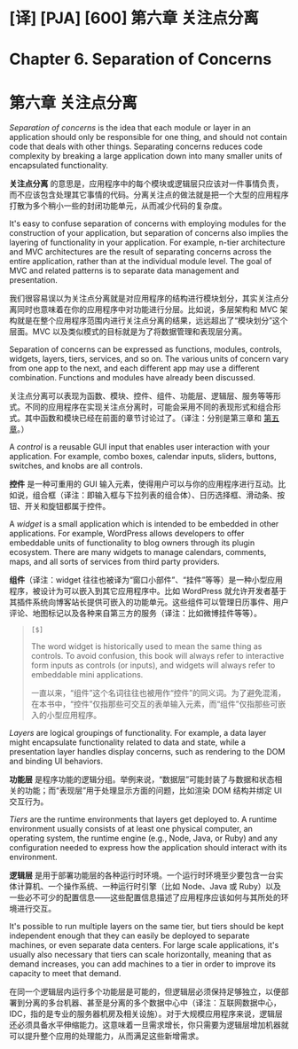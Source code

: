 # [译] [PJA] [600] 第六章 关注点分离

# Chapter 6. Separation of Concerns

# 第六章 关注点分离

_Separation of concerns_ is the idea that each module or layer in an application should only be responsible for one thing, and should not contain code that deals with other things. Separating concerns reduces code complexity by breaking a large application down into many smaller units of encapsulated functionality.

**关注点分离** 的意思是，应用程序中的每个模块或逻辑层只应该对一件事情负责，而不应该包含处理其它事情的代码。分离关注点的做法就是把一个大型的应用程序打散为多个稍小一些的封闭功能单元，从而减少代码的复杂度。

It's easy to confuse separation of concerns with employing modules for the construction of your application, but separation of concerns also implies the layering of functionality in your application. For example, n-tier architecture and MVC architectures are the result of separating concerns across the entire application, rather than at the individual module level. The goal of MVC and related patterns is to separate data management and presentation.

我们很容易误以为关注点分离就是对应用程序的结构进行模块划分，其实关注点分离同时也意味着在你的应用程序中对功能进行分层。比如说，多层架构和 MVC 架构就是在整个应用程序范围内进行关注点分离的结果，远远超出了“模块划分”这个层面。MVC 以及类似模式的目标就是为了将数据管理和表现层分离。

Separation of concerns can be expressed as functions, modules, controls, widgets, layers, tiers, services, and so on. The various units of concern vary from one app to the next, and each different app may use a different combination. Functions and modules have already been discussed.

关注点分离可以表现为函数、模块、控件、组件、功能层、逻辑层、服务等等形式。不同的应用程序在实现关注点分离时，可能会采用不同的表现形式和组合形式。其中函数和模块已经在前面的章节讨论过了。（译注：分别是第三章和 [第五章](https://github.com/cssmagic/blog/issues/30)。）

A _control_ is a reusable GUI input that enables user interaction with your application. For example, combo boxes, calendar inputs, sliders, buttons, switches, and knobs are all controls.

**控件** 是一种可重用的 GUI 输入元素，使得用户可以与你的应用程序进行互动。比如说，组合框（译注：即输入框与下拉列表的组合体）、日历选择框、滑动条、按钮、开关和旋钮都属于控件。

A _widget_ is a small application which is intended to be embedded in other applications. For example, WordPress allows developers to offer embeddable units of functionality to blog owners through its plugin ecosystem. There are many widgets to manage calendars, comments, maps, and all sorts of services from third party providers.

**组件**（译注：widget 往往也被译为“窗口小部件”、“挂件”等等）是一种小型应用程序，被设计为可以嵌入到其它应用程序中。比如 WordPress 就允许开发者基于其插件系统向博客站长提供可嵌入的功能单元。这些组件可以管理日历事件、用户评论、地图标记以及各种来自第三方的服务（译注：比如微博挂件等等）。

> `[$]`
>
> The word widget is historically used to mean the same thing as controls. To avoid confusion, this book will always refer to interactive form inputs as controls (or inputs), and widgets will always refer to embeddable mini applications.
>
> 一直以来，“组件”这个名词往往也被用作“控件”的同义词。为了避免混淆，在本书中，“控件”仅指那些可交互的表单输入元素，而“组件”仅指那些可嵌入的小型应用程序。

_Layers_ are logical groupings of functionality. For example, a data layer might encapsulate functionality related to data and state, while a presentation layer handles display concerns, such as rendering to the DOM and binding UI behaviors.

**功能层** 是程序功能的逻辑分组。举例来说，“数据层”可能封装了与数据和状态相关的功能；而“表现层”用于处理显示方面的问题，比如渲染 DOM 结构并绑定 UI 交互行为。

_Tiers_ are the runtime environments that layers get deployed to. A runtime environment usually consists of at least one physical computer, an operating system, the runtime engine (e.g., Node, Java, or Ruby) and any configuration needed to express how the application should interact with its environment.

**逻辑层** 是用于部署功能层的各种运行时环境。一个运行时环境至少要包含一台实体计算机、一个操作系统、一种运行时引擎（比如 Node、Java 或 Ruby）以及一些必不可少的配置信息——这些配置信息描述了应用程序应该如何与其所处的环境进行交互。

It's possible to run multiple layers on the same tier, but tiers should be kept independent enough that they can easily be deployed to separate machines, or even separate data centers. For large scale applications, it's usually also necessary that tiers can scale horizontally, meaning that as demand increases, you can add machines to a tier in order to improve its capacity to meet that demand.

在同一个逻辑层内运行多个功能层是可能的，但逻辑层必须保持足够独立，以便部署到分离的多台机器、甚至是分离的多个数据中心中（译注：互联网数据中心，IDC，指的是专业的服务器机房及相关设施）。对于大规模应用程序来说，逻辑层还必须具备水平伸缩能力。这意味着一旦需求增长，你只需要为逻辑层增加机器就可以提升整个应用的处理能力，从而满足这些新增需求。
